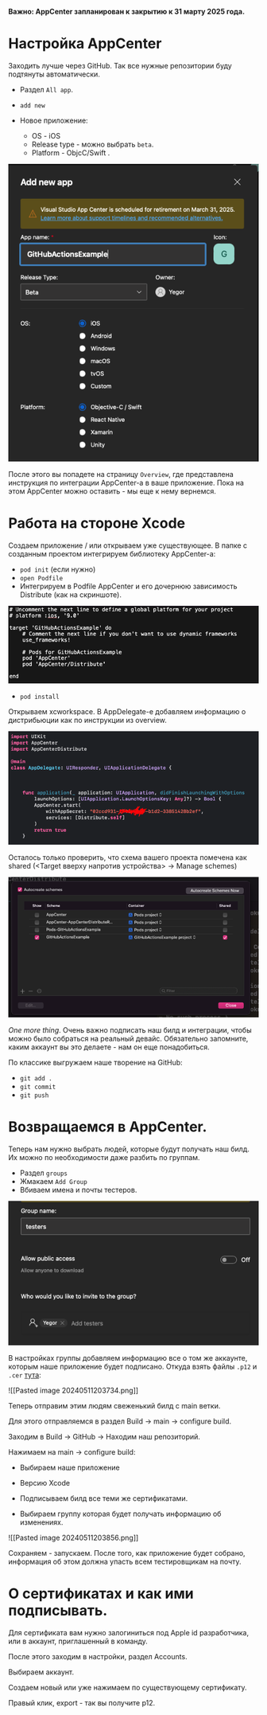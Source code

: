**Важно: AppCenter запланирован к закрытию к 31 марту 2025 года.**

# Настройка AppCenter

Заходить лучше через GitHub. 
Так все нужные репозитории буду подтянуты автоматически.

- Раздел `All app`.

- `add new`

- Новое приложение:
    - OS - iOS
    - Release type - можно выбрать `beta`.
    - Platform - ObjcC/Swift .

![add_new_app](./images/add_new_app.png)

После этого вы попадете на страницу `Overview`, где представлена инструкция по интеграции AppCenter-а в ваше приложение. Пока на этом AppCenter можно оставить - мы еще к нему вернемся.

# Работа на стороне Xcode
Создаем приложение / или открываем уже существующее. В папке с созданным проектом интегрируем библиотеку AppCenter-а:
- `pod init` (если нужно)
- `open Podfile`
- Интегрируем в Podfile AppCenter и его дочернюю зависимость Distribute (как на скриншоте).

![add_new_app](./images/podfile.png)

- `pod install`

Открываем xcworkspace. В AppDelegate-е добавляем информацию о дистрибьюции как по инструкции из overview.

![add_new_app](./images/app_delegate.png)

Осталось только проверить, что схема вашего проекта помечена как shared (<Target вверху напротив устройства> -> Manage schemes)

![add_new_app](./images/shared_scheme.png)

*One more thing*. Очень важно подписать наш билд и интеграции, чтобы можно было собраться на реальный девайс. Обязательно запомните, каким аккаунт вы это делаете - нам он еще понадобиться.

По классике выгружаем наше творение на GitHub:
- `git add .`
- `git commit`
- `git push`

# Возвращаемся в AppCenter.

Теперь нам нужно выбрать людей, которые будут получать наш билд. Их можно по необходимости даже разбить по группам.
- Раздел `groups`
- Жмакаем `Add Group`
- Вбиваем имена и почты тестеров.

![add_new_app](./images/testers_group.png)

В настройках группы добавляем информацию все о том же аккаунте, которым наше приложение будет подписано. Откуда взять файлы `.p12` и `.cer` [тута](#about_cer):

![[Pasted image 20240511203734.png]]

  

Теперь отправим этим людям свеженький билд с main ветки.

Для этого отправляемся в раздел Build -> main -> configure build.

  

Заходим в Build -> GitHub -> Находим наш репозиторий.

Нажимаем на main -> configure build:

- Выбираем наше приложение

- Версию Xcode

- Подписываем билд все теми же сертификатами.

- Выбираем группу которая будет получать информацию об изменениях.

  

![[Pasted image 20240511203856.png]]

  

Сохраняем - запускаем. После того, как приложение будет собрано, информация об этом должна упасть всем тестировщикам на почту.

  

# <a name="about_cer"></a> О сертификатах и как ими подписывать.

  

Для сертификата вам нужно залогиниться под Apple id разработчика, или в аккаунт, приглашенный в команду.

  

После этого заходим в настройки, раздел Accounts.

Выбираем аккаунт.

Создаем новый или уже нажимаем по существующему сертификату.

Правый клик, export - так вы получите p12.
